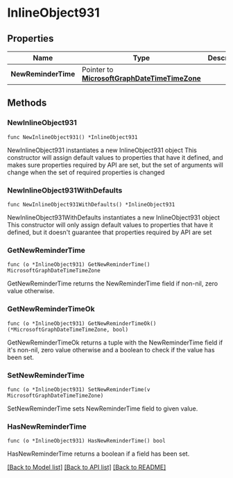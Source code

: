 # InlineObject931

## Properties

Name | Type | Description | Notes
------------ | ------------- | ------------- | -------------
**NewReminderTime** | Pointer to [**MicrosoftGraphDateTimeTimeZone**](MicrosoftGraphDateTimeTimeZone.md) |  | [optional] 

## Methods

### NewInlineObject931

`func NewInlineObject931() *InlineObject931`

NewInlineObject931 instantiates a new InlineObject931 object
This constructor will assign default values to properties that have it defined,
and makes sure properties required by API are set, but the set of arguments
will change when the set of required properties is changed

### NewInlineObject931WithDefaults

`func NewInlineObject931WithDefaults() *InlineObject931`

NewInlineObject931WithDefaults instantiates a new InlineObject931 object
This constructor will only assign default values to properties that have it defined,
but it doesn't guarantee that properties required by API are set

### GetNewReminderTime

`func (o *InlineObject931) GetNewReminderTime() MicrosoftGraphDateTimeTimeZone`

GetNewReminderTime returns the NewReminderTime field if non-nil, zero value otherwise.

### GetNewReminderTimeOk

`func (o *InlineObject931) GetNewReminderTimeOk() (*MicrosoftGraphDateTimeTimeZone, bool)`

GetNewReminderTimeOk returns a tuple with the NewReminderTime field if it's non-nil, zero value otherwise
and a boolean to check if the value has been set.

### SetNewReminderTime

`func (o *InlineObject931) SetNewReminderTime(v MicrosoftGraphDateTimeTimeZone)`

SetNewReminderTime sets NewReminderTime field to given value.

### HasNewReminderTime

`func (o *InlineObject931) HasNewReminderTime() bool`

HasNewReminderTime returns a boolean if a field has been set.


[[Back to Model list]](../README.md#documentation-for-models) [[Back to API list]](../README.md#documentation-for-api-endpoints) [[Back to README]](../README.md)


